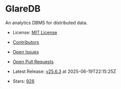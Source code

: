# GlareDB

An analytics DBMS for distributed data.
- License: [MIT License](https://spdx.org/licenses/MIT.html)

- [Contributors](https://github.com/GlareDB/glaredb/graphs/contributors)
- [Open Issues](https://github.com/GlareDB/glaredb/issues?q=sort%3Aupdated-desc+is%3Aissue+is%3Aopen)
- [Open Pull Requests](https://github.com/GlareDB/glaredb/pulls?q=sort%3Aupdated-desc+is%3Apr+is%3Aopen)
- Latest Release: [v25.6.3](https://github.com/GlareDB/glaredb/releases/tag/v25.6.3) at 2025-06-19T22:15:25Z

- Stars: [926](https://github.com/GlareDB/glaredb/stargazers)

